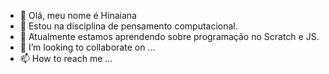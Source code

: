 - 👋 Olá, meu nome é Hinaiana
- 👀 Estou na disciplina de pensamento computacional.
- 🌱 Atualmente estamos aprendendo sobre programação no Scratch e JS.
- 💞️ I’m looking to collaborate on ...
- 📫 How to reach me ...

<!---
hinaiana/hinaiana is a ✨ special ✨ repository because its `README.md` (this file) appears on your GitHub profile.
You can click the Preview link to take a look at your changes.
--->
